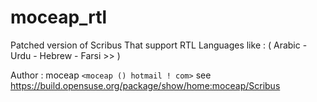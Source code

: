 # moceap_rtl


Patched version of Scribus That support RTL Languages &#13;
&#13;
like : ( Arabic - Urdu - Hebrew - Farsi &gt;&gt; )


Author : moceap `<moceap () hotmail ! com>`
see https://build.opensuse.org/package/show/home:moceap/Scribus
